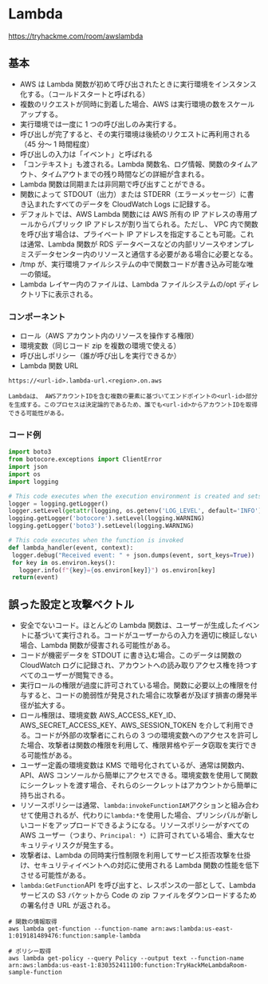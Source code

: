 # Lambda

https://tryhackme.com/room/awslambda

## 基本

- AWS は Lambda 関数が初めて呼び出されたときに実行環境をインスタンス化する。（コールドスタートと呼ばれる）
- 複数のリクエストが同時に到着した場合、AWS は実行環境の数をスケールアップする。
- 実行環境では一度に 1 つの呼び出しのみ実行する。
- 呼び出しが完了すると、その実行環境は後続のリクエストに再利用される（45 分～ 1 時間程度）
- 呼び出しの入力は「イベント」と呼ばれる
- 「コンテキスト」も渡される。Lambda 関数名、ログ情報、関数のタイムアウト、タイムアウトまでの残り時間などの詳細が含まれる。
- Lambda 関数は同期または非同期で呼び出すことができる。
- 関数によって STDOUT（出力）または STDERR（エラーメッセージ）に書き込まれたすべてのデータを CloudWatch Logs に記録する。
- デフォルトでは、AWS Lambda 関数には AWS 所有の IP アドレスの専用プールからパブリック IP アドレスが割り当てられる。ただし、 VPC 内で関数を呼び出す場合は、プライベート IP アドレスを指定することも可能。これは通常、Lambda 関数が RDS データベースなどの内部リソースやオンプレミスデータセンター内のリソースと通信する必要がある場合に必要となる。
- /tmp が、実行環境ファイルシステムの中で関数コードが書き込み可能な唯一の領域。
- Lambda レイヤー内のファイルは、Lambda ファイルシステムの/opt ディレクトリ下に表示される。

### コンポーネント

- ロール（AWS アカウント内のリソースを操作する権限）
- 環境変数（同じコード zip を複数の環境で使える）
- 呼び出しポリシー（誰が呼び出しを実行できるか）
- Lambda 関数 URL

```
https://<url-id>.lambda-url.<region>.on.aws

Lambdaは、 AWSアカウントIDを含む複数の要素に基づいてエンドポイントの<url-id>部分を生成する。このプロセスは決定論的であるため、誰でも<url-id>からアカウントIDを取得できる可能性がある。
```

### コード例

```python
import boto3
from botocore.exceptions import ClientError
import json
import os
import logging

# This code executes when the execution environment is created and sets up how the python logger will work
logger = logging.getLogger()
logger.setLevel(getattr(logging, os.getenv('LOG_LEVEL', default='INFO')))
logging.getLogger('botocore').setLevel(logging.WARNING)
logging.getLogger('boto3').setLevel(logging.WARNING)

# This code executes when the function is invoked
def lambda_handler(event, context):
 logger.debug("Received event: " + json.dumps(event, sort_keys=True))
 for key in os.environ.keys():
   logger.info(f"{key}={os.environ[key]}") os.environ[key]
 return(event)
```

## 誤った設定と攻撃ベクトル

- 安全でないコード。ほとんどの Lambda 関数は、ユーザーが生成したイベントに基づいて実行される。コードがユーザーからの入力を適切に検証しない場合、Lambda 関数が侵害される可能性がある。
- コードが機密データを STDOUT に書き込む場合。このデータは関数の CloudWatch ログに記録され、アカウントへの読み取りアクセス権を持つすべてのユーザーが閲覧できる。
- 実行ロールの権限が過度に許可されている場合。関数に必要以上の権限を付与すると、コードの脆弱性が発見された場合に攻撃者が及ぼす損害の爆発半径が拡大する。
- ロール権限は、環境変数 AWS_ACCESS_KEY_ID、AWS_SECRET_ACCESS_KEY、AWS_SESSION_TOKEN を介して利用できる。コードが外部の攻撃者にこれらの 3 つの環境変数へのアクセスを許可した場合、攻撃者は関数の権限を利用して、権限昇格やデータ窃取を実行できる可能性がある。
- ユーザー定義の環境変数は KMS で暗号化されているが、通常は関数内、API、AWS コンソールから簡単にアクセスできる。環境変数を使用して関数にシークレットを渡す場合、それらのシークレットはアカウントから簡単に持ち出される。
- リソースポリシーは通常、`lambda:invokeFunctionIAM`アクションと組み合わせて使用 ​​ されるが、代わりに`lambda:*`を使用した場合、プリンシパルが新しいコードをアップロードできるようになる。リソースポリシーがすべての AWS ユーザー（つまり、`Principal: *`）に許可されている場合、重大なセキュリティリスクが発生する。
- 攻撃者は、Lambda の同時実行性制限を利用してサービス拒否攻撃を仕掛け、セキュリティイベントへの対応に使用される Lambda 関数の性能を低下させる可能性がある。
- `lambda:GetFunction`API を呼び出すと、レスポンスの一部として、Lambda サービスの S3 バケットから Code の zip ファイルをダウンロードするための署名付き URL が返される。

```shell
# 関数の情報取得
aws lambda get-function --function-name arn:aws:lambda:us-east-1:019181489476:function:sample-lambda

# ポリシー取得
aws lambda get-policy --query Policy --output text --function-name arn:aws:lambda:us-east-1:830352411100:function:TryHackMeLambdaRoom-sample-function
```
